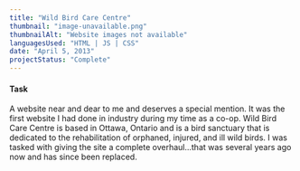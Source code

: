 ```yaml
---
title: "Wild Bird Care Centre"
thumbnail: "image-unavailable.png"
thumbnailAlt: "Website images not available"
languagesUsed: "HTML | JS | CSS"
date: "April 5, 2013"
projectStatus: "Complete"
---
```


#### Task

A website near and dear to me and deserves a special mention. It was the first website I had done in industry during my time as a co-op. Wild Bird Care Centre is based in Ottawa, Ontario and is a bird sanctuary that is dedicated to the rehabilitation of orphaned, injured, and ill wild birds. I was tasked with giving the site a complete overhaul...that was several years ago now and has since been replaced.